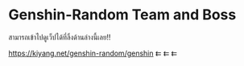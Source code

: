 # Genshin-Random Team and Boss 
สามารถเข้าไปดูเว็ปได้ที่ลิ้งด้านล่างนี้เลย!!

https://kiyang.net/genshin-random/genshin      ⇇  ⇇  ⇇
